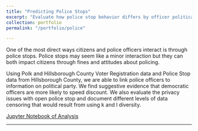 ```yaml
---
title: "Predicting Police Stops"
excerpt: "Evaluate how police stop behavior differs by officer political party; suggest different privacy considerations to protect officer and civilian privacy "
collection: portfolio
permalink: "/portfolio/police"

---
```


One of the most direct ways citizens and police officers interact is through police stops. Police stops may seem like a minor interaction but they can both impact citizens through fines and attitudes about policing.

Using Polk and Hillsborough County Voter Registration data and Police Stop data from Hillsborough County, we are able to link police officers to information on political party. We find suggestive evidence that democratic officers are more likely to speed discount. We also evaluate the privacy issues with open police stop and document different levels of data censoring that would result from using k and l diversity. 

[Jupyter Notebook of Analysis](https://github.com/awickett/APCOMP222)



---

